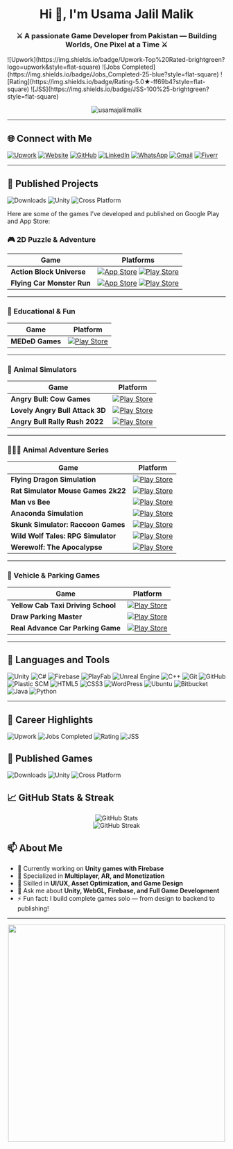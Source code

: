 <h1 align="center">Hi 👋, I'm Usama Jalil Malik</h1>
<h3 align="center">⚔️ A passionate Game Developer from Pakistan — Building Worlds, One Pixel at a Time ⚔️</h3>
![Upwork](https://img.shields.io/badge/Upwork-Top%20Rated-brightgreen?logo=upwork&style=flat-square)
![Jobs Completed](https://img.shields.io/badge/Jobs_Completed-25-blue?style=flat-square)
![Rating](https://img.shields.io/badge/Rating-5.0★-ff69b4?style=flat-square)
![JSS](https://img.shields.io/badge/JSS-100%25-brightgreen?style=flat-square)

<p align="center">
  <img src="https://komarev.com/ghpvc/?username=usamajalilmalik&label=visitors&color=0e75b6&style=flat" alt="usamajalilmalik" />
</p>

---

## 🌐 Connect with Me

[![Upwork](https://img.shields.io/badge/Upwork-6FDA44?style=for-the-badge&logo=upwork&logoColor=white)](https://www.upwork.com/freelancers/usamajalilmalik)
[![Website](https://img.shields.io/badge/Website-prefabsstudio.com-ff5722?style=for-the-badge&logo=google-chrome&logoColor=white)](http://www.prefabsstudio.com/)
[![GitHub](https://img.shields.io/badge/Github-000000?style=for-the-badge&logo=github&logoColor=white)](https://github.com/usamajalilmalik)
[![LinkedIn](https://img.shields.io/badge/LinkedIn-0077b5?style=for-the-badge&logo=linkedin&logoColor=white)](https://www.linkedin.com/in/usama-jalil-malik-b31b38220/)
[![WhatsApp](https://img.shields.io/badge/WhatsApp-25D366?style=for-the-badge&logo=whatsapp&logoColor=white)](https://wa.me/+923150881459)
[![Gmail](https://img.shields.io/badge/Gmail-D14836?style=for-the-badge&logo=gmail&logoColor=white)](mailto:usamajalilmalik@prefabsstudio.com)
[![Fiverr](https://img.shields.io/badge/Fiverr-1DBF73?style=for-the-badge&logo=fiverr&logoColor=white)](https://www.fiverr.com/s/P28aaRL)

---

## 🚀 Published Projects

![Downloads](https://img.shields.io/badge/Game_Downloads-1M+-blueviolet?style=flat-square)
![Unity](https://img.shields.io/badge/Engine-Unity-000000?logo=unity&style=flat-square)
![Cross Platform](https://img.shields.io/badge/Platform-Android/iOS-yellow?style=flat-square)

Here are some of the games I’ve developed and published on Google Play and App Store:

### 🎮 2D Puzzle & Adventure

| Game | Platforms |
|------|-----------|
| **Action Block Universe** | [![App Store](https://img.shields.io/badge/iOS-App%20Store-black?logo=apple&style=for-the-badge)](https://apps.apple.com/pk/app/action-block-universe/id6748415559) [![Play Store](https://img.shields.io/badge/Android-Play%20Store-green?logo=google-play&style=for-the-badge)](https://play.google.com/store/apps/details?id=com.DreamGenesys.ActionBlockUniverse&hl=en) |
| **Flying Car Monster Run** | [![App Store](https://img.shields.io/badge/iOS-App%20Store-black?logo=apple&style=for-the-badge)](https://apps.apple.com/pk/app/flying-car-monster-run/id6654929169) [![Play Store](https://img.shields.io/badge/Android-Play%20Store-green?logo=google-play&style=for-the-badge)](https://play.google.com/store/apps/details?id=games.totallyrad.flyingcar&hl=en) |

---

### 🧠 Educational & Fun

| Game | Platform |
|------|----------|
| **MEDeD Games** | [![Play Store](https://img.shields.io/badge/Android-Play%20Store-green?logo=google-play&style=for-the-badge)](https://play.google.com/store/apps/details?id=com.natasha.mededgames&pcampaignid=web_share) |

---

### 🐂 Animal Simulators

| Game | Platform |
|------|----------|
| **Angry Bull: Cow Games** | [![Play Store](https://img.shields.io/badge/Android-Play%20Store-green?logo=google-play&style=for-the-badge)](https://play.google.com/store/apps/details?id=com.coe.angrybull.cowgames&hl=en) |
| **Lovely Angry Bull Attack 3D** | [![Play Store](https://img.shields.io/badge/Android-Play%20Store-green?logo=google-play&style=for-the-badge)](https://play.google.com/store/apps/details?id=com.prefabstudios.LovelyAngryBullAttack3D&hl=en) |
| **Angry Bull Rally Rush 2022** | [![Play Store](https://img.shields.io/badge/Android-Play%20Store-green?logo=google-play&style=for-the-badge)](https://play.google.com/store/apps/details?id=com.PrefabStudios.AngryBullRallyRush2022) |

---

### 🐉🐀🐝 Animal Adventure Series

| Game | Platform |
|------|----------|
| **Flying Dragon Simulation** | [![Play Store](https://img.shields.io/badge/Android-Play%20Store-green?logo=google-play&style=for-the-badge)](https://play.google.com/store/apps/details?id=com.PrefabStudios.FlyingDragonSimulationGames&hl=en) |
| **Rat Simulator Mouse Games 2k22** | [![Play Store](https://img.shields.io/badge/Android-Play%20Store-green?logo=google-play&style=for-the-badge)](https://play.google.com/store/apps/details?id=com.PrefabStudios.RatSimulatorMouseGames2k22) |
| **Man vs Bee** | [![Play Store](https://img.shields.io/badge/Android-Play%20Store-green?logo=google-play&style=for-the-badge)](https://play.google.com/store/apps/details?id=com.PrefabStudios.ManvsBee) |
| **Anaconda Simulation** | [![Play Store](https://img.shields.io/badge/Android-Play%20Store-green?logo=google-play&style=for-the-badge)](https://play.google.com/store/apps/details?id=com.PrefabStudios.AnacondaSimulation) |
| **Skunk Simulator: Raccoon Games** | [![Play Store](https://img.shields.io/badge/Android-Play%20Store-green?logo=google-play&style=for-the-badge)](https://play.google.com/store/apps/details?id=com.PrefabStudios.SkunkSimulatorRaccoonGames) |
| **Wild Wolf Tales: RPG Simulator** | [![Play Store](https://img.shields.io/badge/Android-Play%20Store-green?logo=google-play&style=for-the-badge)](https://play.google.com/store/apps/details?id=com.PrefabStudios.WildWolfTalesRPGSimulator) |
| **Werewolf: The Apocalypse** | [![Play Store](https://img.shields.io/badge/Android-Play%20Store-green?logo=google-play&style=for-the-badge)](https://play.google.com/store/apps/details?id=com.PrefabStudios.WerewolfTheApocalypse) |

---

### 🚗 Vehicle & Parking Games

| Game | Platform |
|------|----------|
| **Yellow Cab Taxi Driving School** | [![Play Store](https://img.shields.io/badge/Android-Play%20Store-green?logo=google-play&style=for-the-badge)](https://play.google.com/store/apps/details?id=com.coe.yellowcab.taxigames.drivingschool&hl=en) |
| **Draw Parking Master** | [![Play Store](https://img.shields.io/badge/Android-Play%20Store-green?logo=google-play&style=for-the-badge)](https://play.google.com/store/apps/details?id=com.PrefabStudios.DrawParkingMaster) |
| **Real Advance Car Parking Game** | [![Play Store](https://img.shields.io/badge/Android-Play%20Store-green?logo=google-play&style=for-the-badge)](https://play.google.com/store/apps/details?id=com.PrefabStudios.RealAdvanceCarParkingGame) |

---

## 🚀 Languages and Tools

![Unity](https://img.shields.io/badge/Unity-100000?style=for-the-badge&logo=unity&logoColor=white)
![C#](https://img.shields.io/badge/C%23-239120?style=for-the-badge&logo=c-sharp&logoColor=white)
![Firebase](https://img.shields.io/badge/Firebase-FFCA28?style=for-the-badge&logo=firebase&logoColor=black)
![PlayFab](https://img.shields.io/badge/PlayFab-FF6A00?style=for-the-badge&logoColor=white)
![Unreal Engine](https://img.shields.io/badge/Unreal-313131?style=for-the-badge&logo=unrealengine&logoColor=white)
![C++](https://img.shields.io/badge/C++-00599C?style=for-the-badge&logo=c%2B%2B&logoColor=white)
![Git](https://img.shields.io/badge/Git-F05032?style=for-the-badge&logo=git&logoColor=white)
![GitHub](https://img.shields.io/badge/GitHub-000?style=for-the-badge&logo=github&logoColor=white)
![Plastic SCM](https://img.shields.io/badge/Plastic%20SCM-5C2D91?style=for-the-badge&logoColor=white)
![HTML5](https://img.shields.io/badge/HTML5-e34c26?style=for-the-badge&logo=html5&logoColor=white)
![CSS3](https://img.shields.io/badge/CSS3-1572B6?style=for-the-badge&logo=css3&logoColor=white)
![WordPress](https://img.shields.io/badge/WordPress-21759b?style=for-the-badge&logo=wordpress&logoColor=white)
![Ubuntu](https://img.shields.io/badge/Ubuntu-E95420?style=for-the-badge&logo=ubuntu&logoColor=white)
![Bitbucket](https://img.shields.io/badge/Bitbucket-0052CC?style=for-the-badge&logo=bitbucket&logoColor=white)
![Java](https://img.shields.io/badge/Java-ED8B00?style=for-the-badge&logo=java&logoColor=white)
![Python](https://img.shields.io/badge/Python-3670A0?style=for-the-badge&logo=python&logoColor=ffdd54)


---
## 🚀 Career Highlights

![Upwork](https://img.shields.io/badge/Upwork-Top%20Rated-brightgreen?logo=upwork&style=flat-square)
![Jobs Completed](https://img.shields.io/badge/Jobs_Completed-25-blue?style=flat-square)
![Rating](https://img.shields.io/badge/Rating-5.0★-ff69b4?style=flat-square)
![JSS](https://img.shields.io/badge/JSS-100%25-brightgreen?style=flat-square)

## 📲 Published Games

![Downloads](https://img.shields.io/badge/Game_Downloads-1M+-blueviolet?style=flat-square)
![Unity](https://img.shields.io/badge/Engine-Unity-000000?logo=unity&style=flat-square)
![Cross Platform](https://img.shields.io/badge/Platform-Android/iOS-yellow?style=flat-square)


## 📈 GitHub Stats & Streak

<p align="center">
  <img src="https://github-readme-stats.vercel.app/api?username=usamajalilmalik&show_icons=true&hide_title=true&count_private=true&hide=contribs&theme=tokyonight&custom_title=My+Development+Activity" alt="GitHub Stats" />

  <br />

  <img src="https://streak-stats.demolab.com?user=usamajalilmalik&theme=radical" alt="GitHub Streak" />
</p>


## 📫 About Me

- 🔭 Currently working on **Unity games with Firebase**
- 👾 Specialized in **Multiplayer, AR, and Monetization**
- 🎨 Skilled in **UI/UX, Asset Optimization, and Game Design**
- 💬 Ask me about **Unity, WebGL, Firebase, and Full Game Development**
- ⚡ Fun fact: I build complete games solo — from design to backend to publishing!

---

<p align="center">
  <img src="https://raw.githubusercontent.com/abhisheknaiidu/abhisheknaiidu/master/code.gif" width="500"/>
</p>

